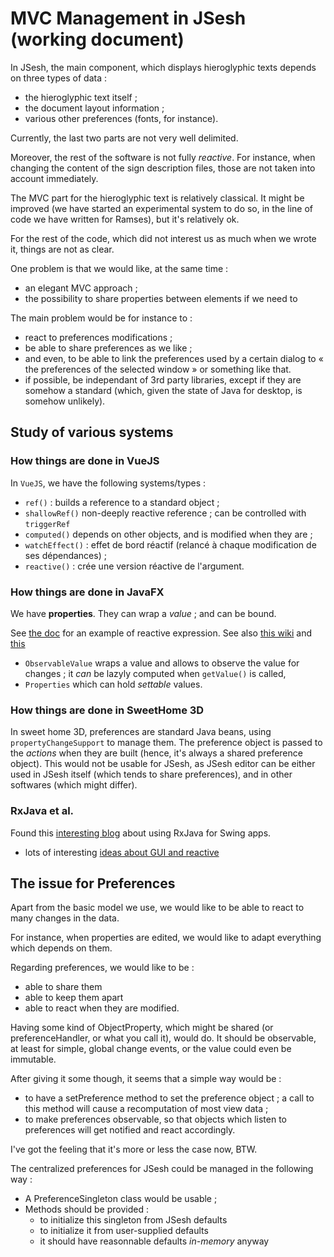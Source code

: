 # MVC Management in JSesh (working document)

In JSesh, the main component, which displays hieroglyphic texts depends on three types of data :

- the hieroglyphic text itself ;
- the document layout information ;
- various other preferences (fonts, for instance).

Currently, the last two parts are not very well delimited.

Moreover, the rest of the software is not fully *reactive*. For instance, when changing the content of the sign description files, those are not taken into account immediately.

The MVC part for the hieroglyphic text is relatively classical. It might be improved (we have started an experimental system to do so, in the line of code we have written for Ramses), but it's relatively ok.

For the rest of the code, which did not interest us as much when we wrote it, things are not as clear.

One problem is that we would like, at the same time :

- an elegant MVC approach ;
- the possibility to share properties between elements if we need to

The main problem would be for instance to :

- react to preferences modifications ;
- be able to share preferences as we like ;
- and even, to be able to link the preferences used by a certain dialog to « the preferences of the selected window » or something like that.
- if possible, be independant of 3rd party libraries, except if they are somehow a standard (which, given the state of Java for desktop, is somehow unlikely).




## Study of various systems

### How things are done in VueJS

In `VueJS`, we have the following systems/types :

- `ref()` : builds a reference to a standard object ;
- `shallowRef()` non-deeply reactive reference ; can be controlled with `triggerRef`
- `computed()` depends on other objects, and is modified when they are ;
- `watchEffect()` : effet de bord réactif (relancé à chaque modification de ses dépendances) ;
- `reactive()` : crée une version réactive de l'argument.

### How things are done in JavaFX

We have **properties**. They can wrap a *value* ; and can be bound.

See [the doc](https://docs.oracle.com/javafx/2/binding/jfxpub-binding.htm) for an example of reactive expression.
See also [this wiki](https://wiki.openjdk.org/display/OpenJFX/JavaFX+Property+Architecture)
and [this](https://blog.joda.org/2007/10/java-7-properties-terminology_6780.html)

- `ObservableValue` wraps a value and allows to observe the value for changes ; it *can* be lazyly computed when `getValue()` is called, 
- `Properties` which can hold *settable* values.

### How things are done in SweetHome 3D

In sweet home 3D, preferences are standard Java beans, using `propertyChangeSupport` to manage them.
The preference object is passed to the *actions* when they are built (hence, it's always a shared preference object).
This would not be usable for JSesh, as JSesh editor can be either used in JSesh itself (which tends to share preferences), and 
in other softwares (which might differ).

### RxJava et al.

Found this [interesting blog](https://github.com/Petikoch/Java_MVVM_with_Swing_and_RxJava_Examples) about using RxJava for Swing apps.

- lots of interesting [ideas about GUI and reactive ](https://continuously.dev/blog/2015/02/10/val-a-better-observablevalue.html)

## The issue for Preferences

Apart from the basic model we use, we would like to be able to react to many changes in the data.

For instance, when properties are edited, we would like to adapt everything which depends on them.

Regarding preferences, we would like to be :

- able to share them
- able to keep them apart
- able to react when they are modified.

Having some kind of ObjectProperty, which might be shared (or preferenceHandler, or what you call it), would do.
It should be observable, at least for simple, global change events, or the value could even be immutable.

After giving it some though, it seems that a simple way would be :

- to have a setPreference method to set the preference object ; a call to this method will cause a recomputation of most view data ;
- to make preferences observable, so that objects which listen to preferences will get notified and react accordingly.

I've got the feeling that it's more or less the case now, BTW.

The centralized preferences for JSesh could be managed in the following way :

- A PreferenceSingleton class would be usable ;
- Methods should be provided :
  - to initialize this singleton from JSesh defaults
  - to initialize it from user-supplied defaults
  - it should have reasonnable defaults *in-memory* anyway

